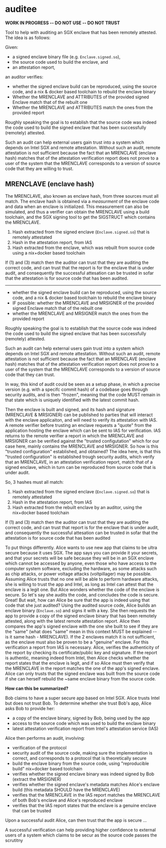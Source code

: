 # auditee

**WORK IN PROGRESS -- DO NOT USE -- DO NOT TRUST**

Tool to help with auditing an SGX enclave that has been remotely attested.
The idea is as follows:

Given:
* a signed enclave binary file (e.g. `Enclave.signed.so`),
* the source code used to build the enclave, and
* an attestation report,

an auditor verifies:

* whether the signed enclave build can be reproduced, using the source code, and
a nix & docker based toolchain to rebuild the enclave binary
* Whether the MRENCLAVE and ATTRIBUTES of the provided signed Enclave match that of
  the rebuilt one
* Whether the MRENCLAVE and ATTRIBUTES match the ones from the provided report

Roughly speaking the goal is to establish that the source code was indeed the code
used to build the signed enclave that has been successfully (remotely) attested.

Such an audit can help external users gain trust into a system which depends on
Intel SGX and remote attestation. Without such an audit, remote attestation is not
sufficient because the fact that an MRENCLAVE (enclave hash) matches that of the
attestation verification report does not prove to a user of the system that the
MRENCLAVE corresponds to a version of source code that they are willing to trust.


## MRENCLAVE (enclave hash)
The MRENCLAVE, also known as enclave hash, from three sources must all match. The
enclave hash is obtained via a _measurment_ of the enclave code and data when an
enclave is initialized. This measurement can also be simulated, and thus a verifier
can obtain the MRENCLAVE using a build toolchain, and the SGX signing tool to get
the SIGSTRUCT which contains the MRENCLAVE.

1. Hash extracted from the signed enclave (`Enclave.signed.so`) that is remotely attestated
2. Hash in the attestation report, from IAS
3. Hash extracted from the enclave, which was rebuilt from source code using a
   nix+docker based toolchain

If (1) and (3) match then the auditor can trust that they are auditing the correct
code, and can trust that the report is for the enclave that is under audit, and
consequently the successful attesation can be trusted in sofar that the attestation
is for source code that has been audited.


---

* whether the signed enclave build can be reproduced, using the source code, and a nix & docker based toolchain to rebuild the enclave binary
* IF possible: whether the MRENCLAVE and MRSIGNER of the provided signed Enclave match that of the rebuilt one
* whether the MRENCLAVE and MRSIGNER match the ones from the provided report

Roughly speaking the goal is to establish that the source code was indeed the code used to build the signed enclave that has been successfully (remotely) attested.

Such an audit can help external users gain trust into a system which depends on Intel SGX and remote attestation. Without such an audit, remote attestation is not sufficient because the fact that an MRENCLAVE (enclave hash) matches that of the attestation verification report does not prove to a user of the system that the MRENCLAVE corresponds to a version of source code that they can trust.

In way, this kind of audit could be seen as a setup phase, in which a precise version (e.g. with a specifc commit hash) of a codebase goes through security audits, and is then "frozen", meaning that the code MUST remain in that state which is uniquely identified with the latest commit hash.

Then the enclave is built and signed, and its hash and signature (MRENCLAVE & MRSIGNER) can be published to parties that will interact with the enclave applicaiton, and will need to verify its attestation with IAS. A remote verifier before trusting an enclave requests a "quote" from the application hosting the enclave which can be sent to IAS for verification. IAS returns to the remote verifier a report in which the MRENCLAVE and MRSIGNER can be verified against the "trusted configutation" which for our case here, mainly contains the MRENCLAVE and MRSIGNER. So how is this "trusted configuration" established, and obtained? The idea here, is that this "trusted configuration" is established trough security audits, which verify that an MRENCLAVE, in an attestation verification report, match that of a signed enclave, which in turn can be reproduced from source code that is under audit. 

So, 3 hashes must all match:

1. Hash extracted from the signed enclave (`Enclave.signed.so`) that is remotely attestated
2. Hash in the attestation report, from IAS
3. Hash extracted from the rebuilt enclave by an auditor, using the nix+docker based toolchain

If (1) and (3) match then the auditor can trust that they are auditing the correct code, and can trust that report is for the enclave that is under audit, and consequently the successful attesation can be trusted in sofar that the attestation is for source code that has been audited

To put things differently. Alice wants to use new app that claims to be ultra secure because it uses SGX. The app says you can provide it your secrets, and that your secrets will be safe because they will be in an SGX enclave which cannot be accessed by anyone, even those who have access to the computer system software, excluding the hardware, as some attacks such as chip attacks, or power voltage attacks (voltpillager) may be possible. Assuming Alice trusts that no one will be able to perform hardware attacks, she is willing to trust the app and Intel, as long as Intel can attest that the enclave is a legit one. But Alice wonders whether the code of the enclave is secure. So let's say she audits the code, and concludes the code is secure. Great! But wait, how can Alice be sure that the app is indeed using that code that she just audited? Using the audited source code, Alice builds an enclave binary (`Enclave.so`) and signs it with a key. She then requests the app to provide a copy of the signed enclave binary that has been remotely attested, along with the latest remote attestation report. Alice then compares the app's signed enclave with the one she built to see if they are the "same" (what does "same" mean in this context MUST be explained -- is it same hash - MRENCLAVE). If the 2 enclaves match it is not sufficient, as the enclave must also be proven to be a "genuine" enclave. For this verification a report from IAS is necessary. Alice, verifies the authenticity of the report by checking its certificate/public key and signature. If the report is authentic, meaning indeed from Intel, then Alice checks whether the report states that the enclave is legit, and if so Alice must then verify that the MRENCLAVE in the report matches the one of the app's signed enclave. Alice can only trusts that the signed enclave was built from the source code if she can herself rebuild the ~same enclave binary from the source code.


**How can this be summarized?**

Bob claims to have a super secure app based on Intel SGX.
Alice trusts Intel but does not trust Bob. To determine whether she trust Bob's app, Alice asks Bob to provide her:

* a copy of the enclave binary, signed by Bob, being used by the app
* access to the source code which was used to build the enclave binary
* latest attestation verification report from Intel's attestation service (IAS)

Alice then performs an audit, involving:
* verification of the protocol
* security audit of the source code, making sure the implementation is correct, and corresponds to a protocol that is theoretically secure 
* build the enclave binary from the source code, using "reproducible build" nix+docker based toolchain 
* verifies whether the signed enclave binary was indeed signed by Bob (extract the MRSIGNER)
* verifies whether the signed enclave's metadata matches Alice's enclave build (this metadata SHOULD have the MRENCLAVE)
* verifies that the MRENCLAVE in the IAS report matches the MRENCLAVE of both Bob's enclave and Alice's reproduced enclave
* verifies that the IAS report states that the enclave is a genuine enclave that can be trusted

Upon a successful audit Alice, can then trust that the app is secure ...

A successful verification can help providing higher confidence to external users of a system which claims to be secur as the source code passes the scrutitny 
